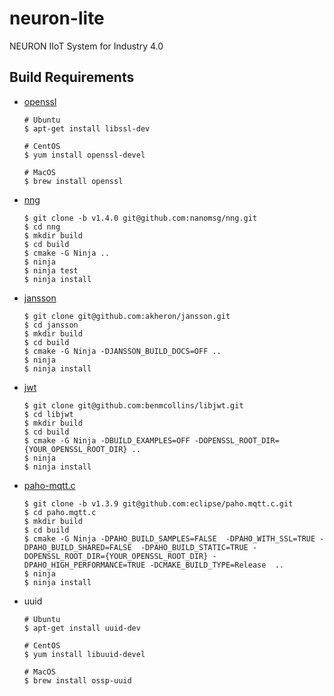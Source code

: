 # neuron-lite

NEURON IIoT System for Industry 4.0



## Build Requirements

- [openssl](https://github.com/openssl/openssl)

  ```shell
  # Ubuntu
  $ apt-get install libssl-dev
  
  # CentOS
  $ yum install openssl-devel
  
  # MacOS
  $ brew install openssl
  ```

  

- [nng](https://github.com/nanomsg/nng/tree/v1.4.0)

  ```shell
  $ git clone -b v1.4.0 git@github.com:nanomsg/nng.git
  $ cd nng
  $ mkdir build
  $ cd build
  $ cmake -G Ninja ..
  $ ninja
  $ ninja test
  $ ninja install
  ```

- [jansson](https://github.com/akheron/jansson)

  ```shell
  $ git clone git@github.com:akheron/jansson.git
  $ cd jansson
  $ mkdir build
  $ cd build
  $ cmake -G Ninja -DJANSSON_BUILD_DOCS=OFF ..
  $ ninja
  $ ninja install
  ```

- [jwt](https://github.com/benmcollins/libjwt)

  ```shell
  $ git clone git@github.com:benmcollins/libjwt.git
  $ cd libjwt
  $ mkdir build
  $ cd build
  $ cmake -G Ninja -DBUILD_EXAMPLES=OFF -DOPENSSL_ROOT_DIR={YOUR_OPENSSL_ROOT_DIR} ..
  $ ninja
  $ ninja install
  ```

- [paho-mqtt.c](https://github.com/eclipse/paho.mqtt.c/tree/v1.3.9)

  ```shell
  $ git clone -b v1.3.9 git@github.com:eclipse/paho.mqtt.c.git
  $ cd paho.mqtt.c
  $ mkdir build
  $ cd build
  $ cmake -G Ninja -DPAHO_BUILD_SAMPLES=FALSE  -DPAHO_WITH_SSL=TRUE -DPAHO_BUILD_SHARED=FALSE  -DPAHO_BUILD_STATIC=TRUE -DOPENSSL_ROOT_DIR={YOUR_OPENSSL_ROOT_DIR} -DPAHO_HIGH_PERFORMANCE=TRUE -DCMAKE_BUILD_TYPE=Release  ..
  $ ninja
  $ ninja install
  ```
  
- uuid
  ```shell
  # Ubuntu
  $ apt-get install uuid-dev
  
  # CentOS
  $ yum install libuuid-devel
   
  # MacOS
  $ brew install ossp-uuid
  ```

